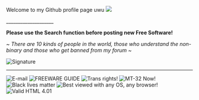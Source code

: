 Welcome to my Github profile page uwu ![](https://i.imgur.com/K313hrO.gif)

\____________________

**Please use the Search function before posting new Free Software!**

~ _There are 10 kinds of people in the world, those who understand the non-binary and those who get banned from my forum_ ~

![Signature](https://i.imgur.com/Jl2qbvE.png)


--------------------

![E-mail](https://i.imgur.com/Rp6nK2G.gif) ![FREEWARE GUIDE](https://i.imgur.com/BFFE338.gif) ![Trans rights!](https://i.imgur.com/DUII7yS.gif) ![MT-32 Now!](https://i.imgur.com/80oztDW.gif) ![Black lives matter](https://i.imgur.com/QrAYfuZ.gif) ![Best viewed with any OS, any browser!](https://i.imgur.com/b8ZUEHD.gif) ![Valid HTML 4.01](https://i.imgur.com/Sp0MzBp.png)
